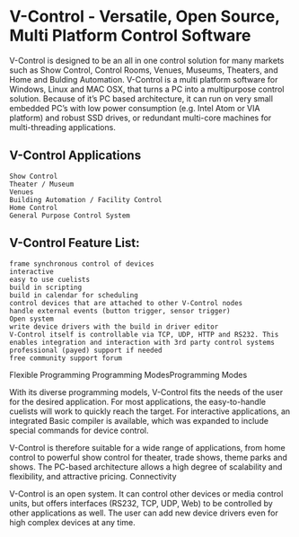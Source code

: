 
# V-Control - Versatile, Open Source, Multi Platform Control Software

V-Control is designed to be an all in one control solution for many markets such as Show Control, Control Rooms, Venues, Museums, Theaters, and Home and Bulding Automation. V-Control is a multi platform software for Windows, Linux and MAC OSX, that turns a PC into a multipurpose control solution. Because of it’s PC based architecture, it  can run on very small embedded PC’s with low power consumption (e.g. Intel Atom or VIA platform) and robust SSD drives, or redundant multi-core machines for multi-threading applications.

## V-Control Applications

    Show Control
    Theater / Museum
    Venues
    Building Automation / Facility Control
    Home Control
    General Purpose Control System

## V-Control Feature List:

    frame synchronous control of devices
    interactive
    easy to use cuelists
    build in scripting
    build in calendar for scheduling
    control devices that are attached to other V-Control nodes
    handle external events (button trigger, sensor trigger)
    Open system
    write device drivers with the build in driver editor
    V-Control itself is controllable via TCP, UDP, HTTP and RS232. This enables integration and interaction with 3rd party control systems
    professional (payed) support if needed
    free community support forum

Flexible Programming
Programming ModesProgramming Modes

With its diverse programming models, V-Control fits the needs of the user for the desired application. For most applications, the easy-to-handle cuelists will work to quickly reach the target. For interactive applications, an integrated Basic compiler is available, which was expanded to include special commands for device control.

V-Control is therefore suitable for a wide range of applications, from home control to powerful show control for theater, trade shows, theme parks and shows. The PC-based architecture allows a high degree of scalability and flexibility, and attractive pricing.
Connectivity

V-Control is an open system. It can control other devices or media control units, but offers interfaces (RS232, TCP, UDP, Web) to be controlled by other applications as well. The user can add new device drivers even for high complex devices at any time.
